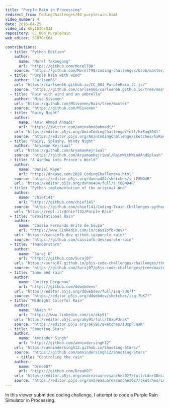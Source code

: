 ```yaml
---
title: "Purple Rain in Processing"
redirect_from: CodingChallenges/04-purplerain.html
video_number: 4
date: 2016-04-25
video_id: KkyIDI6rQJI
repository: CC_004_PurpleRain
web_editor: 5C07OcK6A

contributions:
  - title: "Python Edition"
    author:
      name: "Morel Takougang"
      url: "https://github.com/MorelT98"
    source: "https://github.com/MorelT98/coding-challenges/blob/master/004_purple_rain.py"
  - title: "Purple Rain with wind"
    author: "Carlsen66"
    url: "https://carlsen66.github.io/CC_004_PurpleRain_JC.js/"
    source: "https://github.com/carlsen66/carlsen66.github.io/tree/master/CC_004_PurpleRain_JC.js"
  - title: "Rain with wind and an umbrella"
    author: "Misa Sivonen"
    url: "https://github.com/MSivonen/Rain/tree/master"
    source: "https://github.com/MSivonen"
  - title: "Rainy Night"
    author:
      name: "Amin Ahmad Ahmadi"
      url: "https://twitter.com/aminahmadahmadi/"
    url: "https://editor.p5js.org/AminCodingChallenge/full/hxRaq59Xt"
    source: "https://editor.p5js.org/AminCodingChallenge/sketches/hxRaq59Xt"
  - title: "Rainy, Splashy, Windy Night"
    author: "Aryaman Kejriwal"
    url: "https://github.com/AryamanKejriwal"
    source: "https://github.com/AryamanKejriwal/RainWithWindAndSplash"
  - title: "A Window into Prince's World"
    author:
      name: "Daniel Kaye"
      url: "http://dnkaye.com/2020_CodingChallenges.html"
    source: "https://editor.p5js.org/danno484/sketches/s_tE8ND4R"
    url: "https://editor.p5js.org/danno484/full/s_tE8ND4R"
  - title: "Python implementation of the original one"
    author:
      name: "chief141"
      url: "https://github.com/chief141"
    source: "https://github.com/chief141/Coding-Train-Challenges-python/tree/master/Purple-Rain"
    url: "https://repl.it/@chief141/Purple-Rain"
  - title: "Gravitational Rain"
    author:
      name: "Cássio Fernando Brito de Souza"
      url: "https://www.linkedin.com/in/cassiofb-dev/"
    url: "https://cassiofb-dev.github.io/purple-rain/"
    source: "https://github.com/cassiofb-dev/purple-rain"
  - title: "Thunderstorm"
    author:
      name: "Suraj K"
      url: "https://github.com/Suraj07"
    url: "https://suraj07.github.io/p5js-code-challenges/challenges/thunderstorm/"
    source: "https://github.com/Suraj07/p5js-code-challenges/tree/master/challenges/thunderstorm"
  - title: "Snow and rain"
    author:
      name: "Dmitry Dergunov"
      url: "https://github.com/ddwebdevv"
    url: "https://editor.p5js.org/ddwebdev/full/isq-7UK7f"
    source: "https://editor.p5js.org/ddwebdev/sketches/isq-7UK7f"
  - title: "Midnight Colorful Rain"
    author:
      name: "Akash Y"
      url: "https://www.linkedin.com/in/aky91"
    url: "https://editor.p5js.org/aky91/full/IUxpPJnaK"
    source: "https://editor.p5js.org/aky91/sketches/IUxpPJnaK"
  - title: "Shooting Stars"
    author:
      name: "Amninder Singh"
      url: "https://github.com/amnindersingh12"
    url: "https://amnindersingh12.github.io/Shooting-Stars/"
    source: "https://github.com/amnindersingh12/Shooting-Stars"
     - title: "Controling the rain"
    author:
      name: "Drea007"
      url: "https://github.com/Drea007"
    url: "https://editor.p5js.org/andreasuarezsanchez027/full/LdnrGDnLz"
    source: "https://editor.p5js.org/andreasuarezsanchez027/sketches/LdnrGDnLz"
---
```

In this viewer submitted coding challenge, I attempt to code a Purple Rain Simulator in Processing.
